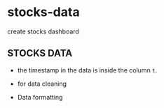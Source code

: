# stocks-data
create stocks dashboard 

## STOCKS DATA 

- the timestamp in the data is inside the column `t`. 
- for data cleaning

- Data formatting
